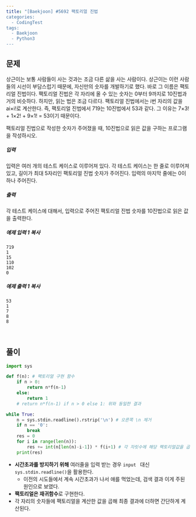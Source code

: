 ```yaml
---
title: "[Baekjoon] #5692 팩토리얼 진법
categories:	
  - CodingTest  
tags:
  - Baekjoon
  - Python3
---
```


## 문제

상근이는 보통 사람들이 사는 것과는 조금 다른 삶을 사는 사람이다. 상근이는 이런 사람들의 시선이 부담스럽기 때문에, 자신만의 숫자를 개발하기로 했다. 바로 그 이름은 팩토리얼 진법이다. 팩토리얼 진법은 각 자리에 올 수 있는 숫자는 0부터 9까지로 10진법과 거의 비슷하다. 하지만, 읽는 법은 조금 다르다. 팩토리얼 진법에서는 i번 자리의 값을 ai×i!로 계산한다. 즉, 팩토리얼 진법에서 719는 10진법에서 53과 같다. 그 이유는 7×3! + 1×2! + 9×1! = 53이기 때문이다.

팩토리얼 진법으로 작성한 숫자가 주어졌을 때, 10진법으로 읽은 값을 구하는 프로그램을 작성하시오. 

##### 입력

입력은 여러 개의 테스트 케이스로 이루어져 있다. 각 테스트 케이스는 한 줄로 이루어져 있고, 길이가 최대 5자리인 팩토리얼 진법 숫자가 주어진다. 입력의 마지막 줄에는 0이 하나 주어진다.

##### 출력

각 테스트 케이스에 대해서, 입력으로 주어진 팩토리얼 진법 숫자를 10진법으로 읽은 값을 출력한다.

##### 예제 입력 1 복사

```
719
1
15
110
102
0
```

##### 예제 출력 1 복사

```
53
1
7
8
8
```

<br>

## 풀이

```python
import sys

def f(n): # 팩토리얼 구현 함수
    if n > 0:
        return n*f(n-1)
    else:
        return 1
    # return n*f(n-1) if n > 0 else 1: 위와 동일한 결과

while True:
    n = sys.stdin.readline().rstrip('\n') # 오른쪽 \n 제거
    if n == '0':
        break
    res = 0
    for i in range(len(n)):
        res += int(n[len(n)-i-1]) * f(i+1) # 각 자릿수에 해당 팩토리얼값을 곱해서 더해준다.
    print(res)
```

- **시간초과를 방지하기 위해** 여러줄을 입력 받는 경우 `input ` 대신 `sys.stdin.readline()`을 활용한다.
  - 이전의 시도들에서 계속 시간초과가 나서 애를 먹었는데, 검색 결과 이게 주된 원인으로 보였다.
- **팩토리얼은 재귀함수**로 구현한다.
- 각 자리의 숫자들에 팩토리얼을 계산한 값을 곱해 최종 결과에 더하면 간단하게 계산된다.


